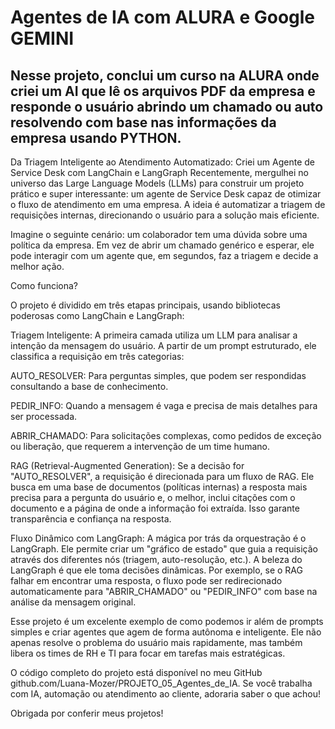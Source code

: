 # Agentes de IA com ALURA e Google GEMINI
## Nesse projeto, conclui um curso na ALURA onde criei um AI que lê os arquivos PDF da empresa e responde o usuário abrindo um chamado ou auto resolvendo com base nas informações da empresa usando PYTHON.

Da Triagem Inteligente ao Atendimento Automatizado: Criei um Agente de Service Desk com LangChain e LangGraph
Recentemente, mergulhei no universo das Large Language Models (LLMs) para construir um projeto prático e super interessante: um agente de Service Desk capaz de otimizar o fluxo de atendimento em uma empresa. A ideia é automatizar a triagem de requisições internas, direcionando o usuário para a solução mais eficiente.

Imagine o seguinte cenário: um colaborador tem uma dúvida sobre uma política da empresa. Em vez de abrir um chamado genérico e esperar, ele pode interagir com um agente que, em segundos, faz a triagem e decide a melhor ação.

Como funciona?

O projeto é dividido em três etapas principais, usando bibliotecas poderosas como LangChain e LangGraph:

Triagem Inteligente: A primeira camada utiliza um LLM para analisar a intenção da mensagem do usuário. A partir de um prompt estruturado, ele classifica a requisição em três categorias:

AUTO_RESOLVER: Para perguntas simples, que podem ser respondidas consultando a base de conhecimento.

PEDIR_INFO: Quando a mensagem é vaga e precisa de mais detalhes para ser processada.

ABRIR_CHAMADO: Para solicitações complexas, como pedidos de exceção ou liberação, que requerem a intervenção de um time humano.

RAG (Retrieval-Augmented Generation): Se a decisão for "AUTO_RESOLVER", a requisição é direcionada para um fluxo de RAG. Ele busca em uma base de documentos (políticas internas) a resposta mais precisa para a pergunta do usuário e, o melhor, inclui citações com o documento e a página de onde a informação foi extraída. Isso garante transparência e confiança na resposta.

Fluxo Dinâmico com LangGraph: A mágica por trás da orquestração é o LangGraph. Ele permite criar um "gráfico de estado" que guia a requisição através dos diferentes nós (triagem, auto-resolução, etc.). A beleza do LangGraph é que ele toma decisões dinâmicas. Por exemplo, se o RAG falhar em encontrar uma resposta, o fluxo pode ser redirecionado automaticamente para "ABRIR_CHAMADO" ou "PEDIR_INFO" com base na análise da mensagem original.

Esse projeto é um excelente exemplo de como podemos ir além de prompts simples e criar agentes que agem de forma autônoma e inteligente. Ele não apenas resolve o problema do usuário mais rapidamente, mas também libera os times de RH e TI para focar em tarefas mais estratégicas.

O código completo do projeto está disponível no meu GitHub github.com/Luana-Mozer/PROJETO_05_Agentes_de_IA. Se você trabalha com IA, automação ou atendimento ao cliente, adoraria saber o que achou!

Obrigada por conferir meus projetos!
